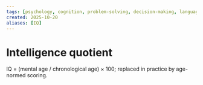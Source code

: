 ```yaml
---
tags: [psychology, cognition, problem-solving, decision-making, language, intelligence, testing, heuristics, bias]
created: 2025-10-20
aliases: [IQ]
---
```

# Intelligence quotient

IQ = (mental age / chronological age) × 100; replaced in practice by age-normed scoring.

